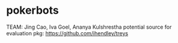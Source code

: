 # pokerbots

TEAM: Jing Cao, Iva Goel, Ananya Kulshrestha
potential source for evaluation pkg: https://github.com/ihendley/treys
